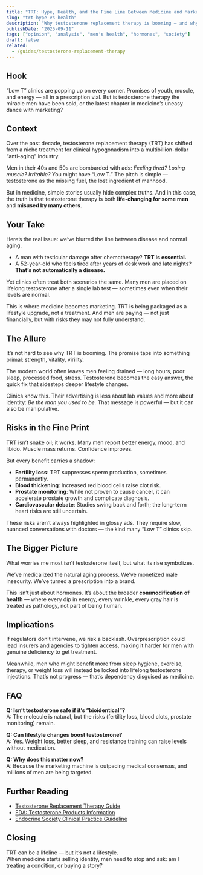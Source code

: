 ```yaml
---
title: "TRT: Hype, Health, and the Fine Line Between Medicine and Marketing"
slug: "trt-hype-vs-health"
description: "Why testosterone replacement therapy is booming — and why men should pause before buying the promise."
publishDate: "2025-09-11"
tags: ["opinion", "analysis", "men's health", "hormones", "society"]
draft: false
related:
  - /guides/testosterone-replacement-therapy
---
```


## Hook
“Low T” clinics are popping up on every corner. Promises of youth, muscle, and energy — all in a prescription vial. But is testosterone therapy the miracle men have been sold, or the latest chapter in medicine’s uneasy dance with marketing?

## Context
Over the past decade, testosterone replacement therapy (TRT) has shifted from a niche treatment for clinical hypogonadism into a multibillion-dollar “anti-aging” industry.  

Men in their 40s and 50s are bombarded with ads: *Feeling tired? Losing muscle? Irritable?* You might have “Low T.” The pitch is simple — testosterone as the missing fuel, the lost ingredient of manhood.  

But in medicine, simple stories usually hide complex truths. And in this case, the truth is that testosterone therapy is both **life-changing for some men** and **misused by many others**.

## Your Take
Here’s the real issue: we’ve blurred the line between disease and normal aging.  

- A man with testicular damage after chemotherapy? **TRT is essential.**  
- A 52-year-old who feels tired after years of desk work and late nights? **That’s not automatically a disease.**  

Yet clinics often treat both scenarios the same. Many men are placed on lifelong testosterone after a single lab test — sometimes even when their levels are normal.  

This is where medicine becomes marketing. TRT is being packaged as a lifestyle upgrade, not a treatment. And men are paying — not just financially, but with risks they may not fully understand.

## The Allure
It’s not hard to see why TRT is booming. The promise taps into something primal: strength, vitality, virility.  

The modern world often leaves men feeling drained — long hours, poor sleep, processed food, stress. Testosterone becomes the easy answer, the quick fix that sidesteps deeper lifestyle changes.  

Clinics know this. Their advertising is less about lab values and more about identity: *Be the man you used to be.* That message is powerful — but it can also be manipulative.

## Risks in the Fine Print
TRT isn’t snake oil; it works. Many men report better energy, mood, and libido. Muscle mass returns. Confidence improves.  

But every benefit carries a shadow:  
- **Fertility loss**: TRT suppresses sperm production, sometimes permanently.  
- **Blood thickening**: Increased red blood cells raise clot risk.  
- **Prostate monitoring**: While not proven to cause cancer, it can accelerate prostate growth and complicate diagnosis.  
- **Cardiovascular debate**: Studies swing back and forth; the long-term heart risks are still uncertain.  

These risks aren’t always highlighted in glossy ads. They require slow, nuanced conversations with doctors — the kind many “Low T” clinics skip.

## The Bigger Picture
What worries me most isn’t testosterone itself, but what its rise symbolizes.  

We’ve medicalized the natural aging process. We’ve monetized male insecurity. We’ve turned a prescription into a brand.  

This isn’t just about hormones. It’s about the broader **commodification of health** — where every dip in energy, every wrinkle, every gray hair is treated as pathology, not part of being human.

## Implications
If regulators don’t intervene, we risk a backlash. Overprescription could lead insurers and agencies to tighten access, making it harder for men with genuine deficiency to get treatment.  

Meanwhile, men who might benefit more from sleep hygiene, exercise, therapy, or weight loss will instead be locked into lifelong testosterone injections. That’s not progress — that’s dependency disguised as medicine.

## FAQ
**Q: Isn’t testosterone safe if it’s “bioidentical”?**  
A: The molecule is natural, but the risks (fertility loss, blood clots, prostate monitoring) remain.  

**Q: Can lifestyle changes boost testosterone?**  
A: Yes. Weight loss, better sleep, and resistance training can raise levels without medication.  

**Q: Why does this matter now?**  
A: Because the marketing machine is outpacing medical consensus, and millions of men are being targeted.  

## Further Reading
- [Testosterone Replacement Therapy Guide](/guides/testosterone-replacement-therapy)  
- [FDA: Testosterone Products Information](https://www.fda.gov/drugs/postmarket-drug-safety-information-patients-and-providers/testosterone-products)  
- [Endocrine Society Clinical Practice Guideline](https://www.endocrine.org/clinical-practice-guidelines/testosterone-therapy)  

## Closing
TRT can be a lifeline — but it’s not a lifestyle.  
When medicine starts selling identity, men need to stop and ask: am I treating a condition, or buying a story?
